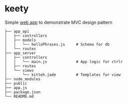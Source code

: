 # keety
Simple [web app](https://keety.herokuapp.com/) to demonstrate MVC design pattern

```
├── app_api                     
│   ├── controllers
│   ├── models
│   │   └── helloPhrases.js     # Schema for db
│   └── routes
├── app_server                  
│   ├── controllers
│   │   └── main.js             # App logic for ctrlr
│   ├── routes
│   └── views                   
│       └── kitteh.jade         # Templates for view
├── node_modules                
├── public                     
├── app.js                      
├── package.json                
└── README.md
```
